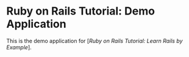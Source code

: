 # Ruby on Rails Tutorial: Demo Application

This is the demo application for [*Ruby on Rails Tutorial: Learn Rails by Example*].